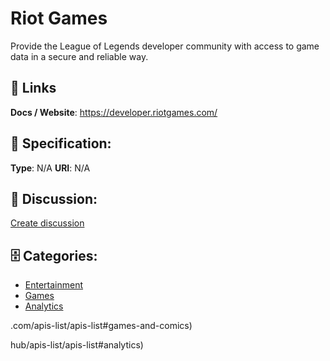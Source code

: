 # Riot Games


Provide the League of Legends developer community with access to game data in a secure and reliable way.

##  🔗 Links
**Docs / Website**: https://developer.riotgames.com/

## 🧬 Specification:
**Type**: N/A
**URI**: N/A

## 💬 Discussion:
[Create discussion](https://github.com/apis-list/apis-list/discussions/new)

## 🗄️ Categories:
- [Entertainment](https://github.com/apis-list/apis-list#entertainment)
- [Games](https://github.com/apis-list/apis-list#games)
- [Analytics](https://github.com/apis-list/apis-list#analytics)







.com/apis-list/apis-list#games-and-comics)






hub/apis-list/apis-list#analytics)



